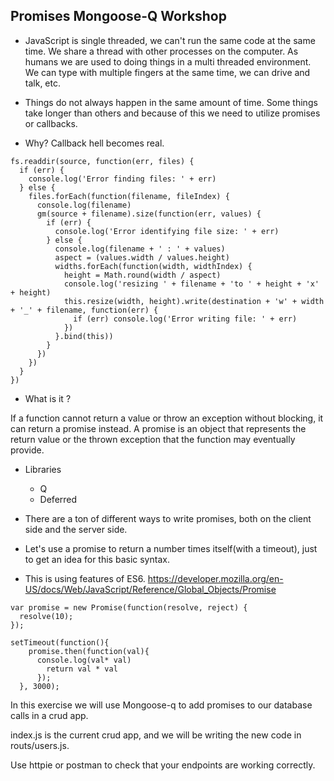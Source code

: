 ## Promises Mongoose-Q Workshop

- JavaScript is single threaded, we can't run the same code at the same time. We share a thread with other processes on the computer. As humans we are used to doing things in a multi threaded environment. We can type with multiple fingers at the same time, we can drive and talk, etc.

- Things do not always happen in the same amount of time. Some things take longer than others and because of this we need to utilize promises or callbacks.

- Why?
    Callback hell becomes real.
```
fs.readdir(source, function(err, files) {
  if (err) {
    console.log('Error finding files: ' + err)
  } else {
    files.forEach(function(filename, fileIndex) {
      console.log(filename)
      gm(source + filename).size(function(err, values) {
        if (err) {
          console.log('Error identifying file size: ' + err)
        } else {
          console.log(filename + ' : ' + values)
          aspect = (values.width / values.height)
          widths.forEach(function(width, widthIndex) {
            height = Math.round(width / aspect)
            console.log('resizing ' + filename + 'to ' + height + 'x' + height)
            this.resize(width, height).write(destination + 'w' + width + '_' + filename, function(err) {
              if (err) console.log('Error writing file: ' + err)
            })
          }.bind(this))
        }
      })
    })
  }
})
```

- What is it ?

If a function cannot return a value or throw an exception without blocking, it can return a promise instead. A promise is an object that represents the return value or the thrown exception that the function may eventually provide.

- Libraries
    - Q
    - Deferred

- There are a ton of different ways to write promises, both on the client side and the server side.
- Let's use a promise to return a number times itself(with a timeout), just to get an idea for this basic syntax.
- This is using features of ES6.
https://developer.mozilla.org/en-US/docs/Web/JavaScript/Reference/Global_Objects/Promise

```
var promise = new Promise(function(resolve, reject) {
  resolve(10);
});

setTimeout(function(){
    promise.then(function(val){
      console.log(val* val)
        return val * val
      });
  }, 3000);

```


In this exercise we will use Mongoose-q to add promises to our database calls in a crud app.

index.js is the current crud app, and we will be writing the new code in routs/users.js.

Use httpie or postman to check that your endpoints are working correctly.
